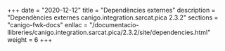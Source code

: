 +++
date        = "2020-12-12"
title       = "Dependències externes"
description = "Dependències externes canigo.integration.sarcat.pica 2.3.2"
sections    = "canigo-fwk-docs"
enllac		= "/documentacio-llibreries/canigo.integration.sarcat.pica/2.3.2/site/dependencies.html"
weight		= 6
+++
